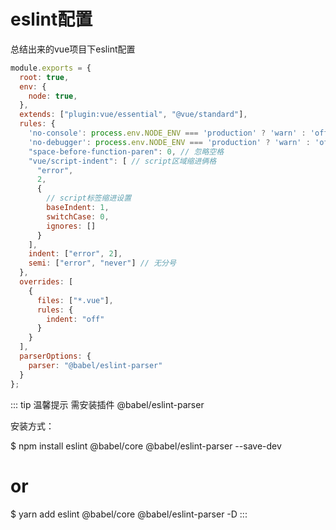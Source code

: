 # eslint配置

总结出来的vue项目下eslint配置

```js
module.exports = {
  root: true,
  env: {
    node: true,
  },
  extends: ["plugin:vue/essential", "@vue/standard"],
  rules: {
    'no-console': process.env.NODE_ENV === 'production' ? 'warn' : 'off',
    'no-debugger': process.env.NODE_ENV === 'production' ? 'warn' : 'off',
    "space-before-function-paren": 0, // 忽略空格
    "vue/script-indent": [ // script区域缩进俩格
      "error",
      2,
      {
        // script标签缩进设置
        baseIndent: 1,
        switchCase: 0,
        ignores: []
      }
    ],
    indent: ["error", 2],
    semi: ["error", "never"] // 无分号
  },
  overrides: [
    {
      files: ["*.vue"],
      rules: {
        indent: "off"
      }
    }
  ],
  parserOptions: {
    parser: "@babel/eslint-parser"
  }
};

```

::: tip 温馨提示
需安装插件 @babel/eslint-parser

安装方式：

$ npm install eslint @babel/core @babel/eslint-parser --save-dev
# or
$ yarn add eslint @babel/core @babel/eslint-parser -D
:::
